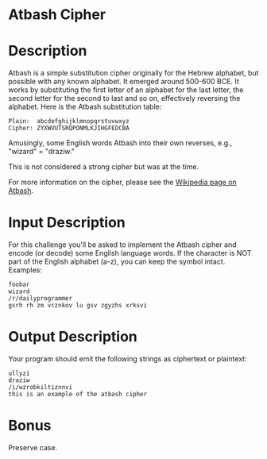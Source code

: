 # Atbash Cipher
<div class="md"><h1>Description</h1>
<p>Atbash is a simple substitution cipher originally for the Hebrew alphabet, but possible with any known alphabet. It emerged around 500-600 BCE. It works by substituting the first letter of an alphabet for the last letter, the second letter for the second to last and so on, effectively reversing the alphabet. Here is the Atbash substitution table:</p>
<pre><code>Plain:  abcdefghijklmnopqrstuvwxyz
Cipher: ZYXWVUTSRQPONMLKJIHGFEDCBA
</code></pre>
<p>Amusingly, some English words Atbash into their own reverses, e.g., "wizard" = "draziw."</p>
<p>This is not considered a strong cipher but was at the time. </p>
<p>For more information on the cipher, please see the <a href="https://en.wikipedia.org/wiki/Atbash">Wikipedia page on Atbash</a>. </p>
<h1>Input Description</h1>
<p>For this challenge you'll be asked to implement the Atbash cipher and encode (or decode) some English language words. If the character is NOT part of the English alphabet (a-z), you can keep the symbol intact. Examples:</p>
<pre><code>foobar
wizard
/r/dailyprogrammer
gsrh rh zm vcznkov lu gsv zgyzhs xrksvi
</code></pre>
<h1>Output Description</h1>
<p>Your program should emit the following strings as ciphertext or plaintext:</p>
<pre><code>ullyzi
draziw
/i/wzrobkiltiznnvi
this is an example of the atbash cipher
</code></pre>
<h1>Bonus</h1>
<p>Preserve case. </p>
</div>

